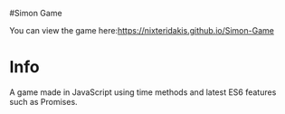 #Simon Game

You can view the game here:https://nixteridakis.github.io/Simon-Game

Info
======
A game made in JavaScript using time methods and latest ES6 features such as Promises.
